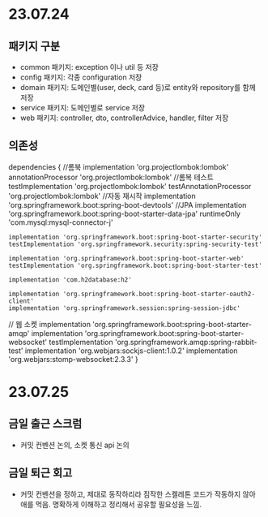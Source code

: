 # 23.07.24

## 패키지 구분
- common 패키지: exception 이나 util 등 저장
- config 패키지: 각종 configuration 저장
- domain 패키지: 도메인별(user, deck, card 등)로 entity와 repository를 함께 저장
- service 패키지: 도메인별로 service 저장
- web 패키지: controller, dto, controllerAdvice, handler, filter 저장

## 의존성
dependencies {
//롬북
	implementation 'org.projectlombok:lombok'
	annotationProcessor 'org.projectlombok:lombok'
//롬복 테스트
	testImplementation 'org.projectlombok:lombok'
    testAnnotationProcessor 'org.projectlombok:lombok'
//자동 재시작
	implementation 'org.springframework.boot:spring-boot-devtools' 
//JPA
    implementation 'org.springframework.boot:spring-boot-starter-data-jpa'
	runtimeOnly 'com.mysql:mysql-connector-j'

    implementation 'org.springframework.boot:spring-boot-starter-security'
    testImplementation 'org.springframework.security:spring-security-test'

	implementation 'org.springframework.boot:spring-boot-starter-web'
	testImplementation 'org.springframework.boot:spring-boot-starter-test'

	implementation 'com.h2database:h2'

    implementation 'org.springframework.boot:spring-boot-starter-oauth2-client'
    implementation 'org.springframework.session:spring-session-jdbc'

// 웹 소켓
	implementation 'org.springframework.boot:spring-boot-starter-amqp'
	implementation 'org.springframework.boot:spring-boot-starter-websocket'
	testImplementation 'org.springframework.amqp:spring-rabbit-test'
	implementation 'org.webjars:sockjs-client:1.0.2'
	implementation 'org.webjars:stomp-websocket:2.3.3'
}


# 23.07.25
## 금일 출근 스크럼
- 커밋 컨벤션 논의, 소켓 통신 api 논의
## 금일 퇴근 회고
- 커밋 컨벤션을 정하고, 제대로 동작하리라 짐작한 스켈레톤 코드가 작동하지 않아 애를 먹음. 명확하게 이해하고 정리해서 공유할 필요성을 느낌.
